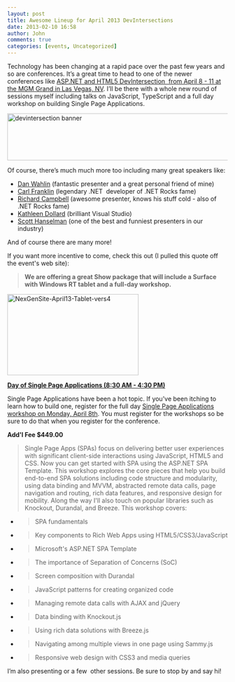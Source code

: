 ```yaml
---
layout: post
title: Awesome Lineup for April 2013 DevIntersections
date: 2013-02-10 16:58
author: John
comments: true
categories: [events, Uncategorized]
---
```

Technology has been changing at a rapid pace over the past few years and so are conferences. It’s a great time to head to one of the newer conferences like <a href="http://devintersection.com?papa" target="_blank">ASP.NET and HTML5 DevIntersection  from April 8 - 11 at the MGM Grand in Las Vegas, NV</a>. I’ll be there with a whole new round of sessions myself including talks on JavaScript, TypeScript and a full day workshop on building Single Page Applications.

<a href="http://devintersection.com/?papa" target="_blank" rel="attachment wp-att-14461"><img class="aligncenter size-full wp-image-14461" alt="devintersection banner" src="http://images.johnpapa.net/wp-content/uploads/2013/02/devintersection-banner.png" width="550" height="107" /></a>

Of course, there’s much much more too including many great speakers like:
<ul>
	<li><a href="https://twitter.com/#!/DanWahlin">Dan Wahlin</a> (fantastic presenter and a great personal friend of mine)</li>
	<li><a href="https://twitter.com/carlfranklin" target="_blank">Carl Franklin</a> (legendary .NET  developer of .NET Rocks fame)</li>
	<li><a href="https://twitter.com/#!/richcampbell">Richard Campbell</a> (awesome presenter, knows his stuff cold - also of .NET Rocks fame)</li>
	<li><a href="https://twitter.com/KathleenDollard" target="_blank">Kathleen Dollard</a> (brilliant Visual Studio)</li>
	<li><a href="https://twitter.com/#!/shanselman">Scott Hanselman</a> (one of the best and funniest presenters in our industry)</li>
</ul>
And of course there are many more!

If you want more incentive to come, check this out (I pulled this quote off the event's web site):
<blockquote><strong>We are offering a great Show package that will include a Surface with Windows RT tablet and a full-day workshop.</strong></blockquote>
<a href="https://www.devintersection.com/shows/april13/register.aspx?s=2&amp;papa" target="_blank" rel="attachment wp-att-14491"><img class="aligncenter size-full wp-image-14491" alt="NexGenSite-April13-Tablet-vers4" src="http://images.johnpapa.net/wp-content/uploads/2013/02/NexGenSite-April13-Tablet-vers4.png" width="300" height="185" /></a>

<b><a href="https://www.devintersection.com/shows/april13/wsregister.aspx?w=106&amp;papa" target="_blank">Day of Single Page Applications (8:30 AM - 4:30 PM)</a></b>

Single Page Applications have been a hot topic. If you've been itching to learn how to build one, register for the full day <a href="https://www.devintersection.com/shows/april13/wsregister.aspx?w=106" target="_blank">Single Page Applications workshop on Monday, April 8th</a>. You must register for the workshops so be sure to do that when you register for the conference.

<b>Add'l Fee $449.00</b>
<blockquote>Single Page Apps (SPAs) focus on delivering better user experiences with significant client-side interactions using JavaScript, HTML5 and CSS. Now you can get started with SPA using the ASP.NET SPA Template. This workshop explores the core pieces that help you build end-to-end SPA solutions including code structure and modularity, using data binding and MVVM, abstracted remote data calls, page navigation and routing, rich data features, and responsive design for mobility. Along the way I'll also touch on popular libraries such as Knockout, Durandal, and Breeze. This workshop covers:</blockquote>
<ul>
	<li>
<blockquote>SPA fundamentals</blockquote>
</li>
	<li>
<blockquote>Key components to Rich Web Apps using HTML5/CSS3/JavaScript</blockquote>
</li>
	<li>
<blockquote>Microsoft's ASP.NET SPA Template</blockquote>
</li>
	<li>
<blockquote>The importance of Separation of Concerns (SoC)</blockquote>
</li>
	<li>
<blockquote>Screen composition with Durandal</blockquote>
</li>
	<li>
<blockquote>JavaScript patterns for creating organized code</blockquote>
</li>
	<li>
<blockquote>Managing remote data calls with AJAX and jQuery</blockquote>
</li>
	<li>
<blockquote>Data binding with Knockout.js</blockquote>
</li>
	<li>
<blockquote>Using rich data solutions with Breeze.js</blockquote>
</li>
	<li>
<blockquote>Navigating among multiple views in one page using Sammy.js</blockquote>
</li>
	<li>
<blockquote>Responsive web design with CSS3 and media queries</blockquote>
</li>
</ul>
I’m also presenting or a few  other sessions. Be sure to stop by and say hi!
